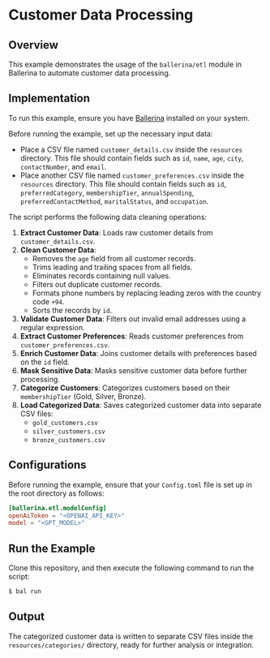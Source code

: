 # Customer Data Processing

## Overview

This example demonstrates the usage of the `ballerina/etl` module in Ballerina to automate customer data processing.

## Implementation

To run this example, ensure you have [Ballerina](https://ballerina.io/downloads/) installed on your system.

Before running the example, set up the necessary input data:

- Place a CSV file named `customer_details.csv` inside the `resources` directory. This file should contain fields such as `id`, `name`, `age`, `city`, `contactNumber`, and `email`.
- Place another CSV file named `customer_preferences.csv` inside the `resources` directory. This file should contain fields such as `id`, `preferredCategory`, `membershipTier`, `annualSpending`, `preferredContactMethod`, `maritalStatus`, and `occupation`.

The script performs the following data cleaning operations:

1. **Extract Customer Data**: Loads raw customer details from `customer_details.csv`.
2. **Clean Customer Data**:
   - Removes the `age` field from all customer records.
   - Trims leading and trailing spaces from all fields.
   - Eliminates records containing null values.
   - Filters out duplicate customer records.
   - Formats phone numbers by replacing leading zeros with the country code `+94`.
   - Sorts the records by `id`.
3. **Validate Customer Data**: Filters out invalid email addresses using a regular expression.
4. **Extract Customer Preferences**: Reads customer preferences from `customer_preferences.csv`.
5. **Enrich Customer Data**: Joins customer details with preferences based on the `id` field.
6. **Mask Sensitive Data**: Masks sensitive customer data before further processing.
7. **Categorize Customers**: Categorizes customers based on their `membershipTier` (Gold, Silver, Bronze).
8. **Load Categorized Data**: Saves categorized customer data into separate CSV files:
   - `gold_customers.csv`
   - `silver_customers.csv`
   - `bronze_customers.csv`

## Configurations

Before running the example, ensure that your `Config.toml` file is set up in the root directory as follows:

```toml
[ballerina.etl.modelConfig]
openAiToken = "<OPENAI_API_KEY>"
model = "<GPT_MODEL>"
```

## Run the Example

Clone this repository, and then execute the following command to run the script:

```sh
$ bal run
```

## Output

The categorized customer data is written to separate CSV files inside the `resources/categories/` directory, ready for further analysis or integration.

